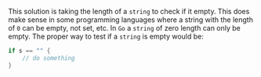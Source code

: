 This solution is taking the length of a `string` to check if it empty. This does make sense in some
programming languages where a string with the length of `0` can be empty, not set, etc. 
In `Go` a `string` of zero length can only be empty. The proper way to test if a `string` is empty would be:

```go
if s == "" {
	// do something
}
```
